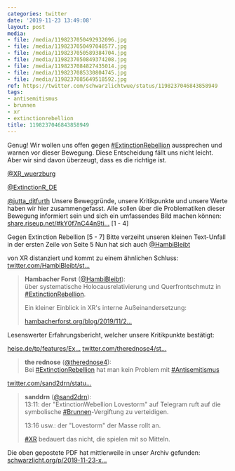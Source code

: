 ```yaml
---
categories: twitter
date: '2019-11-23 13:49:08'
layout: post
media:
- file: /media/1198237050492932096.jpg
- file: /media/1198237050497048577.jpg
- file: /media/1198237050589384704.jpg
- file: /media/1198237050849374208.jpg
- file: /media/1198237084827435014.jpg
- file: /media/1198237085330804745.jpg
- file: /media/1198237085649518592.jpg
ref: https://twitter.com/schwarzlichtwue/status/1198237046843858949
tags:
- antisemitismus
- brunnen
- xr
- extinctionrebellion
title: 1198237046843858949
---
```

Genug! Wir wollen uns offen gegen [#ExtinctionRebellion](/t/extinctionrebellion) aussprechen und warnen vor dieser Bewegung. Diese Entscheidung fällt uns nicht leicht. Aber wir sind davon überzeugt, dass es die richtige ist.



[@XR_wuerzburg](https://twitter.com/XR_wuerzburg)

[@ExtinctionR_DE](https://twitter.com/ExtinctionR_DE)

[@jutta_ditfurth](https://twitter.com/jutta_ditfurth)
Unsere Beweggründe, unsere Kritikpunkte und unsere Werte haben wir hier zusammengefasst. Alle sollen über die Problematiken dieser Bewegung informiert sein und sich ein umfassendes Bild machen können: [share.riseup.net/#kY0f7nC44n9ti…](https://share.riseup.net/#kY0f7nC44n9tip_SEJ5mVg)
[1 - 4]



Gegen Extinction Rebellion 
[5 - 7] 
Bitte verzeiht unseren kleinen Text-Unfall in der ersten Zeile von Seite 5
Nun hat sich auch [@HambiBleibt](https://twitter.com/HambiBleibt)

von XR distanziert und kommt zu einem ähnlichen Schluss: [twitter.com/HambiBleibt/st…](https://twitter.com/HambiBleibt/status/1198579091831709701?s=19)
> <b>Hambacher Forst</b> ([@HambiBleibt](https://twitter.com/HambiBleibt)):  
>über systematische Holocausrelativierung und Querfrontschmutz  in [#ExtinctionRebellion](/t/extinctionrebellion).   
>  
>  
>  
>Ein kleiner Einblick in XR's interne Außeinandersetzung:  
>  
>[hambacherforst.org/blog/2019/11/2…](https://hambacherforst.org/blog/2019/11/24/xr-systematische-holocausrelativierung-und-der-querfrontschmutz/)  


Lesenswerter Erfahrungsbericht, welcher unsere Kritikpunkte bestätigt:

[heise.de/tp/features/Ex…](https://www.heise.de/tp/features/Extinction-Rebellion-Inneneinsichten-einer-oekopopulistischen-Sekte-4701351.html)
[twitter.com/therednose4/st…](https://twitter.com/therednose4/status/1260574822997921794?s=19)
> <b>the rednose</b> ([@therednose4](https://twitter.com/therednose4)):  
>Bei [#ExtinctionRebellion](/t/extinctionrebellion) hat man kein Problem mit [#Antisemitismus](/t/antisemitismus)   


[twitter.com/sand2drn/statu…](https://twitter.com/sand2drn/status/1282942239535243265?s=19)
> <b>sanddrn</b> ([@sand2drn](https://twitter.com/sand2drn)):  
>13:11: der "ExtinctionWebellion Lovestorm" auf Telegram ruft auf die symbolische [#Brunnen](/t/brunnen)-Vergiftung zu verteidigen.  
>  
>13:16 usw.: der "Lovestorm" der Masse rollt an.  
>  
>  
>  
>[#XR](/t/xr) bedauert das nicht, die spielen mit so Mitteln.   


Die oben gepostete PDF hat mittlerweile in unser Archiv gefunden: [schwarzlicht.org/p/2019-11-23-x…](https://schwarzlicht.org/p/2019-11-23-xr.html)
